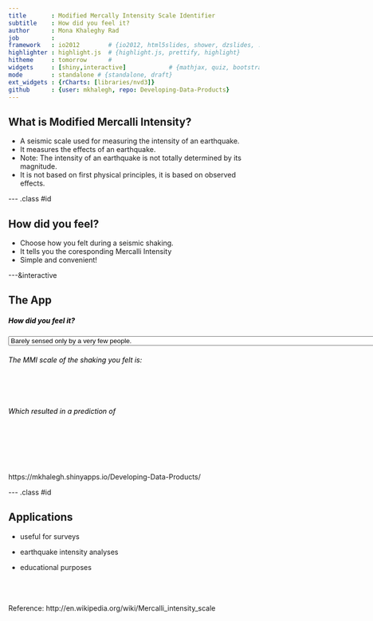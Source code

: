 ```yaml
---
title       : Modified Mercally Intensity Scale Identifier
subtitle    : How did you feel it?
author      : Mona Khaleghy Rad
job         : 
framework   : io2012        # {io2012, html5slides, shower, dzslides, ...}
highlighter : highlight.js  # {highlight.js, prettify, highlight}
hitheme     : tomorrow      # 
widgets     : [shiny,interactive]            # {mathjax, quiz, bootstrap}
mode        : standalone # {standalone, draft}
ext_widgets : {rCharts: [libraries/nvd3]}
github      : {user: mkhalegh, repo: Developing-Data-Products}
---
```


## What is Modified Mercalli Intensity?

* A seismic scale used for measuring the intensity of an earthquake. 
* It measures the effects of an earthquake. 
* Note: The intensity of an earthquake is not totally determined by its magnitude. 
* It is not based on first physical principles, it is based on observed effects.

--- .class #id 

## How did you feel?

* Choose how you felt during a seismic shaking. 
* It tells you the coresponding Mercalli Intensity
* Simple and convenient!

---&interactive

## The App

<div class="row-fluid">
  <div class="col-sm-4">
    <form class="well">
      <div class="form-group shiny-input-container">
        <label class="control-label" for="feel">
          <h5 style="color:black">How did you feel it?</h5>
        </label>
        <div>
          <select id="feel"><option value="Barely sensed only by a very few people." selected>Barely sensed only by a very few people.</option>
<option value="Felt only by a few people at rest in houses or on upper floors.">Felt only by a few people at rest in houses or on upper floors.</option>
<option value="Felt indoors as a light vibration. Hanging objects may swing slightly.">Felt indoors as a light vibration. Hanging objects may swing slightly.</option>
<option value="Generally noticed indoors, but not outside, as a moderate vibration or jolt. Light sleepers may be awakened. Walls may creak, and glassware, crockery, doors or windows rattle.">Generally noticed indoors, but not outside, as a moderate vibration or jolt. Light sleepers may be awakened. Walls may creak, and glassware, crockery, doors or windows rattle.</option>
<option value="Generally felt outside and by almost everyone indoors. Most sleepers are awakened and a few people alarmed. Small objects are shifted or overturned, and pictures knock against the wall. Some glassware and crockery may break, and loosely secured doors may swing open and shut.">Generally felt outside and by almost everyone indoors. Most sleepers are awakened and a few people alarmed. Small objects are shifted or overturned, and pictures knock against the wall. Some glassware and crockery may break, and loosely secured doors may swing open and shut.</option>
<option value="Felt by all. People and animals are alarmed, and many run outside. Walking steadily is difficult. Furniture and appliances may move on smooth surfaces, and objects fall from walls and shelves. Glassware and crockery break. Slight non-structural damage to buildings may occur.">Felt by all. People and animals are alarmed, and many run outside. Walking steadily is difficult. Furniture and appliances may move on smooth surfaces, and objects fall from walls and shelves. Glassware and crockery break. Slight non-structural damage to buildings may occur.</option>
<option value="People experience difficulty standing. Furniture and appliances are shifted. Substantial damage to fragile or unsecured objects. A few weak buildings are damaged.">People experience difficulty standing. Furniture and appliances are shifted. Substantial damage to fragile or unsecured objects. A few weak buildings are damaged.</option>
<option value="A few buildings are damaged and some weak buildings are destroyed.">A few buildings are damaged and some weak buildings are destroyed.</option>
<option value="Some buildings are damaged and many weak buildings are destroyed.">Some buildings are damaged and many weak buildings are destroyed.</option>
<option value="Many buildings are damaged and most weak buildings are destroyed.">Many buildings are damaged and most weak buildings are destroyed.</option>
<option value="Most buildings are damaged and many buildings are destroyed.">Most buildings are damaged and many buildings are destroyed.</option>
<option value="All buildings are damaged and most buildings are destroyed.">All buildings are damaged and most buildings are destroyed.</option></select>
          <script type="application/json" data-for="feel" data-nonempty="">{}</script>
        </div>
      </div>
      <div class="col-sm-8">
        <h6 style="color:black">The MMI scale of the shaking you felt is:</h6>
        <br/>
        <div id="inputValue" class="shiny-html-output" style="color:green"></div>
        <br/>
        <h6 style="color:black">Which resulted in a prediction of </h6>
        <br/>
        <div id="prediction" class="shiny-html-output" style="color:red"></div>
      </div>
    </form>
  </div>
</div>

<br/>
<br/>
<br/>
https://mkhalegh.shinyapps.io/Developing-Data-Products/

--- .class #id

## Applications

* useful for surveys   

* earthquake intensity analyses 

* educational purposes

<br/>
<br/>
<br/>
Reference: http://en.wikipedia.org/wiki/Mercalli_intensity_scale
